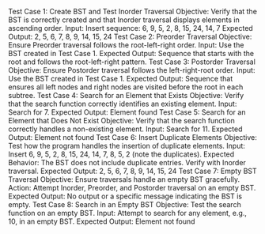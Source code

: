 Test Case 1: Create BST and Test Inorder Traversal
Objective: Verify that the BST is correctly created and that Inorder traversal displays elements in ascending order.
Input: Insert sequence: 6, 9, 5, 2, 8, 15, 24, 14, 7
Expected Output: 2, 5, 6, 7, 8, 9, 14, 15, 24
Test Case 2: Preorder Traversal
Objective: Ensure Preorder traversal follows the root-left-right order.
Input: Use the BST created in Test Case 1.
Expected Output: Sequence that starts with the root and follows the root-left-right pattern.
Test Case 3: Postorder Traversal
Objective: Ensure Postorder traversal follows the left-right-root order.
Input: Use the BST created in Test Case 1.
Expected Output: Sequence that ensures all left nodes and right nodes are visited before the root in each subtree.
Test Case 4: Search for an Element that Exists
Objective: Verify that the search function correctly identifies an existing element.
Input: Search for 7.
Expected Output: Element found
Test Case 5: Search for an Element that Does Not Exist
Objective: Verify that the search function correctly handles a non-existing element.
Input: Search for 11.
Expected Output: Element not found
Test Case 6: Insert Duplicate Elements
Objective: Test how the program handles the insertion of duplicate elements.
Input: Insert 6, 9, 5, 2, 8, 15, 24, 14, 7, 8, 5, 2 (note the duplicates).
Expected Behavior: The BST does not include duplicate entries. Verify with Inorder traversal.
Expected Output: 2, 5, 6, 7, 8, 9, 14, 15, 24
Test Case 7: Empty BST Traversal
Objective: Ensure traversals handle an empty BST gracefully.
Action: Attempt Inorder, Preorder, and Postorder traversal on an empty BST.
Expected Output: No output or a specific message indicating the BST is empty.
Test Case 8: Search in an Empty BST
Objective: Test the search function on an empty BST.
Input: Attempt to search for any element, e.g., 10, in an empty BST.
Expected Output: Element not found
